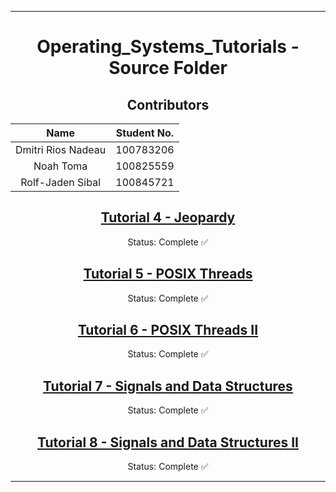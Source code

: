 <hr>
<div align="center">

# Operating_Systems_Tutorials - Source Folder

## Contributors

| Name | Student No. |
|:---:|:---:|
| Dmitri Rios Nadeau | 100783206 |
| Noah Toma | 100825559 |
| Rolf-Jaden Sibal | 100845721 |

## [Tutorial 4 - Jeopardy](/Tutorial_4)
Status: Complete ✅

## [Tutorial 5 - POSIX Threads](/Tutorial_5)
Status: Complete ✅

## [Tutorial 6 - POSIX Threads II](/Tutorial_6)
Status: Complete ✅

## [Tutorial 7 - Signals and Data Structures](/Tutorial_7)
Status: Complete ✅

## [Tutorial 8 - Signals and Data Structures II](/Tutorial_8)
Status: Complete ✅

</div>
<hr>
